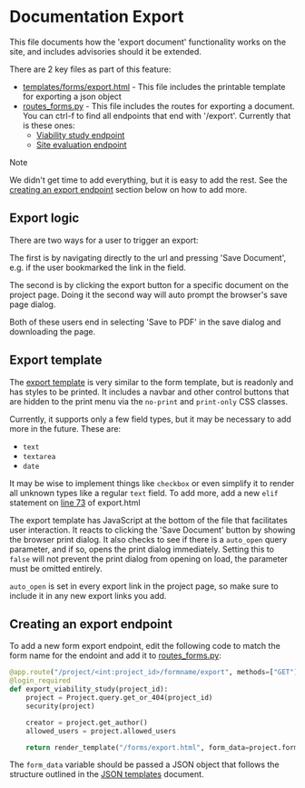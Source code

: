 # Documentation Export

This file documents how the 'export document' functionality works on the site, and includes advisories should it be extended.

There are 2 key files as part of this feature:
- [templates/forms/export.html](../../app/templates/forms/export.html) - This file includes the printable template for exporting a json object
- [routes_forms.py](../../app/routes_forms.py) - This file includes the routes for exporting a document. You can ctrl-f to find all endpoints that end with '/export'. Currently that is these ones:
  - [Viability study endpoint](../../app/routes_forms.py#L73-L82)
  - [Site evaluation endpoint](../../app/routes_forms.py#L132-L142)

> [!NOTE]  
>  We didn't get time to add everything, but it is easy to add the rest. See the [creating an export endpoint](#creating-an-export-endpoint) section below on how to add more.

## Export logic

There are two ways for a user to trigger an export:

The first is by navigating directly to the url and pressing 'Save Document', e.g. if the user bookmarked the link in the field.

The second is by clicking the export button for a specific document on the project page. Doing it the second way will auto prompt the browser's save page dialog.

Both of these users end in selecting 'Save to PDF' in the save dialog and downloading the page.

## Export template

The [export template](../../app/templates/forms/export.html) is very similar to the form template, but is readonly and has styles to be printed. It includes a navbar and other control buttons that are hidden to the print menu via the `no-print` and `print-only` CSS classes.

Currently, it supports only a few field types, but it may be necessary to add more in the future. These are:
- `text`
- `textarea`
- `date`

It may be wise to implement things like `checkbox` or even simplify it to render all unknown types like a regular `text` field. To add more, add a new `elif` statement on [line 73](../../app/templates/forms/export.html#L73) of export.html

The export template has JavaScript at the bottom of the file that facilitates user interaction. It reacts to clicking the 'Save Document' button by showing the browser print dialog. It also checks to see if there is a `auto_open` query parameter, and if so, opens the print dialog immediately. Setting this to `false` will not prevent the print dialog from opening on load, the parameter must be omitted entirely.

`auto_open` is set in every export link in the project page, so make sure to include it in any new export links you add.

## Creating an export endpoint

To add a new form export endpoint, edit the following code to match the form name for the endoint and add it to [routes_forms.py](../../app/routes_forms.py):

```py
@app.route("/project/<int:project_id>/formname/export", methods=["GET"])
@login_required
def export_viability_study(project_id):
    project = Project.query.get_or_404(project_id)
    security(project)

    creator = project.get_author()
    allowed_users = project.allowed_users

    return render_template("/forms/export.html", form_data=project.form_name, title="Form Name", creator=creator, allowedUsers=allowed_users)
```

The `form_data` variable should be passed a JSON object that follows the structure outlined in the [JSON templates](./jsonTemplates.md) document.

